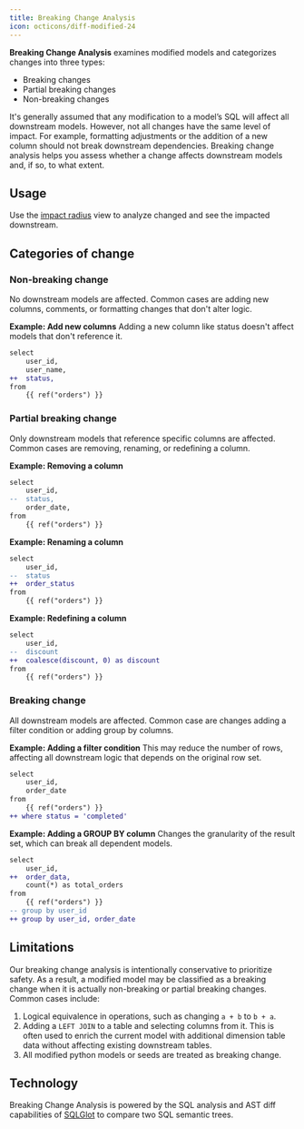 ```yaml
---
title: Breaking Change Analysis
icon: octicons/diff-modified-24
---
```


**Breaking Change Analysis** examines modified models and categorizes changes into three types:

- Breaking changes
- Partial breaking changes
- Non-breaking changes

It's generally assumed that any modification to a model’s SQL will affect all downstream models. However, not all changes have the same level of impact. For example, formatting adjustments or the addition of a new column should not break downstream dependencies. Breaking change analysis helps you assess whether a change affects downstream models and, if so, to what extent.


## Usage
Use the [impact radius](./impact-radius.md#usage) view to analyze changed and see the impacted downstream.

## Categories of change
### Non-breaking change

No downstream models are affected. Common cases are adding new columns, comments, or formatting changes that don't alter logic.

**Example: Add new columns**
Adding a new column like status doesn't affect models that don't reference it.

```diff
select
    user_id,
    user_name,
++  status,
from
    {{ ref("orders") }}

```




### Partial breaking change

Only downstream models that reference specific columns are affected. Common cases are removing, renaming, or redefining a column.

**Example: Removing a column**

```diff
select
    user_id,
--  status,
    order_date,
from
    {{ ref("orders") }}
```

**Example: Renaming a column**

```diff
select
    user_id,
--  status
++  order_status
from
    {{ ref("orders") }}
```


**Example: Redefining a column**
```diff
select
    user_id,
--  discount
++  coalesce(discount, 0) as discount
from
    {{ ref("orders") }}
```


### Breaking change

All downstream models are affected. Common case are changes adding a filter condition or adding group by columns.

**Example: Adding a filter condition**
This may reduce the number of rows, affecting all downstream logic that depends on the original row set.

```diff
select
    user_id,
    order_date
from
    {{ ref("orders") }}
++ where status = 'completed'
```


**Example: Adding a GROUP BY column**
Changes the granularity of the result set, which can break all dependent models.

```diff
select
    user_id,
++  order_data,
    count(*) as total_orders
from
    {{ ref("orders") }}
-- group by user_id
++ group by user_id, order_date
```


## Limitations

Our breaking change analysis is intentionally conservative to prioritize safety. As a result, a modified model may be classified as a breaking change when it is actually non-breaking or partial breaking changes. Common cases include:

1. Logical equivalence in operations, such as changing `a + b` to `b + a`.
1. Adding a `LEFT JOIN` to a table and selecting columns from it. This is often used to enrich the current model with additional dimension table data without affecting existing downstream tables.
1. All modified python models or seeds are treated as breaking change.

## Technology

Breaking Change Analysis is powered by the SQL analysis and AST diff capabilities of [SQLGlot](https://github.com/tobymao/sqlglot) to  compare two SQL semantic trees.
